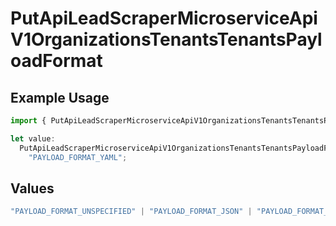 # PutApiLeadScraperMicroserviceApiV1OrganizationsTenantsTenantsPayloadFormat

## Example Usage

```typescript
import { PutApiLeadScraperMicroserviceApiV1OrganizationsTenantsTenantsPayloadFormat } from "oppulence-backend-sdk/models/operations";

let value:
  PutApiLeadScraperMicroserviceApiV1OrganizationsTenantsTenantsPayloadFormat =
    "PAYLOAD_FORMAT_YAML";
```

## Values

```typescript
"PAYLOAD_FORMAT_UNSPECIFIED" | "PAYLOAD_FORMAT_JSON" | "PAYLOAD_FORMAT_XML" | "PAYLOAD_FORMAT_FORM_DATA" | "PAYLOAD_FORMAT_PROTOBUF" | "PAYLOAD_FORMAT_YAML"
```